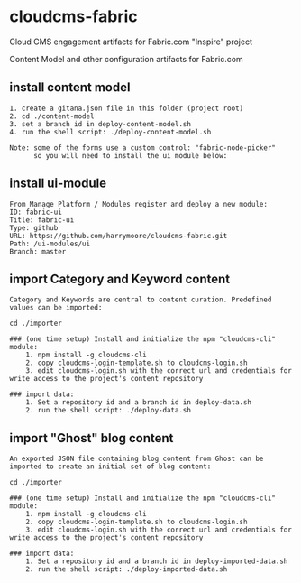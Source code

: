 # cloudcms-fabric
Cloud CMS engagement artifacts for Fabric.com "Inspire" project

Content Model and other configuration artifacts for Fabric.com

## install content model
    1. create a gitana.json file in this folder (project root)
    2. cd ./content-model
    3. set a branch id in deploy-content-model.sh
    4. run the shell script: ./deploy-content-model.sh

    Note: some of the forms use a custom control: "fabric-node-picker"
          so you will need to install the ui module below:

## install ui-module
    From Manage Platform / Modules register and deploy a new module:
    ID: fabric-ui
    Title: fabric-ui
    Type: github
    URL: https://github.com/harrymoore/cloudcms-fabric.git
    Path: /ui-modules/ui
    Branch: master

## import Category and Keyword content
    Category and Keywords are central to content curation. Predefined values can be imported:

    cd ./importer

    ### (one time setup) Install and initialize the npm "cloudcms-cli" module:
        1. npm install -g cloudcms-cli
        2. copy cloudcms-login-template.sh to cloudcms-login.sh
        3. edit cloudcms-login.sh with the correct url and credentials for write access to the project's content repository

    ### import data:
        1. Set a repository id and a branch id in deploy-data.sh
        2. run the shell script: ./deploy-data.sh

## import "Ghost" blog content
    An exported JSON file containing blog content from Ghost can be imported to create an initial set of blog content:

    cd ./importer

    ### (one time setup) Install and initialize the npm "cloudcms-cli" module:
        1. npm install -g cloudcms-cli
        2. copy cloudcms-login-template.sh to cloudcms-login.sh
        3. edit cloudcms-login.sh with the correct url and credentials for write access to the project's content repository

    ### import data:
        1. Set a repository id and a branch id in deploy-imported-data.sh
        2. run the shell script: ./deploy-imported-data.sh
